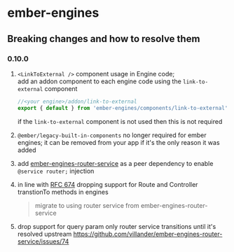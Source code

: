 # ember-engines

## Breaking changes and how to resolve them

### 0.10.0

1. `<LinkToExternal />` component usage in Engine code;  
    add an addon component to each engine code using the `link-to-external` component
     ```js
     //<your engine>/addon/link-to-external
     export { default } from 'ember-engines/components/link-to-external';
     ```
    if the `link-to-external` component is not used then this is not required

2. `@ember/legacy-built-in-components` no longer required for ember engines; it can be removed from your app if it's the only reason it was added

3. add [ember-engines-router-service](https://github.com/villander/ember-engines-router-service) as a peer dependency to enable `@service router;` injection

4. in line with [RFC 674](https://rfcs.emberjs.com/id/0674-deprecate-transition-methods-of-controller-and-route/) dropping support for Route and Controller transtionTo methods in engines
    > migrate to using router service from ember-engines-router-service

5. drop support for query param only router service transitions until it's resolved upstream https://github.com/villander/ember-engines-router-service/issues/74
